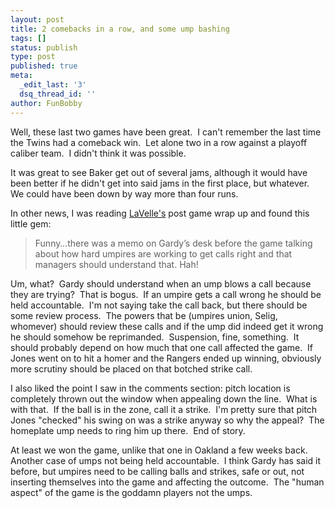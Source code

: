 ```yaml
---
layout: post
title: 2 comebacks in a row, and some ump bashing
tags: []
status: publish
type: post
published: true
meta:
  _edit_last: '3'
  dsq_thread_id: ''
author: FunBobby
---
```

Well, these last two games have been great.  I can't remember the last time the Twins had a comeback win.  Let alone two in a row against a playoff caliber team.  I didn't think it was possible. 

It was great to see Baker get out of several jams, although it would have been better if he didn't get into said jams in the first place, but whatever.  We could have been down by way more than four runs.

In other news, I was reading <a href="http://blogs2.startribune.com/blogs/neal/2009/08/19/twins-postgame-umpires-umpires-umpires/">LaVelle's</a> post game wrap up and found this little gem:
<blockquote>Funny…there was a memo on Gardy’s desk before the game talking about how hard umpires are working to get calls right and that managers should understand that. Hah!</blockquote>
Um, what?  Gardy should understand when an ump blows a call because they are trying?  That is bogus.  If an umpire gets a call wrong he should be held accountable.  I'm not saying take the call back, but there should be some review process.  The powers that be (umpires union, Selig, whomever) should review these calls and if the ump did indeed get it wrong he should somehow be reprimanded.  Suspension, fine, something.  It should probably depend on how much that one call affected the game.  If Jones went on to hit a homer and the Rangers ended up winning, obviously more scrutiny should be placed on that botched strike call.

I also liked the point I saw in the comments section: pitch location is completely thrown out the window when appealing down the line.  What is with that.  If the ball is in the zone, call it a strike.  I'm pretty sure that pitch Jones "checked" his swing on was a strike anyway so why the appeal?  The homeplate ump needs to ring him up there.  End of story. 

At least we won the game, unlike that one in Oakland a few weeks back.  Another case of umps not being held accountable.  I think Gardy has said it before, but umpires need to be calling balls and strikes, safe or out, not inserting themselves into the game and affecting the outcome.  The "human aspect" of the game is the goddamn players not the umps.
